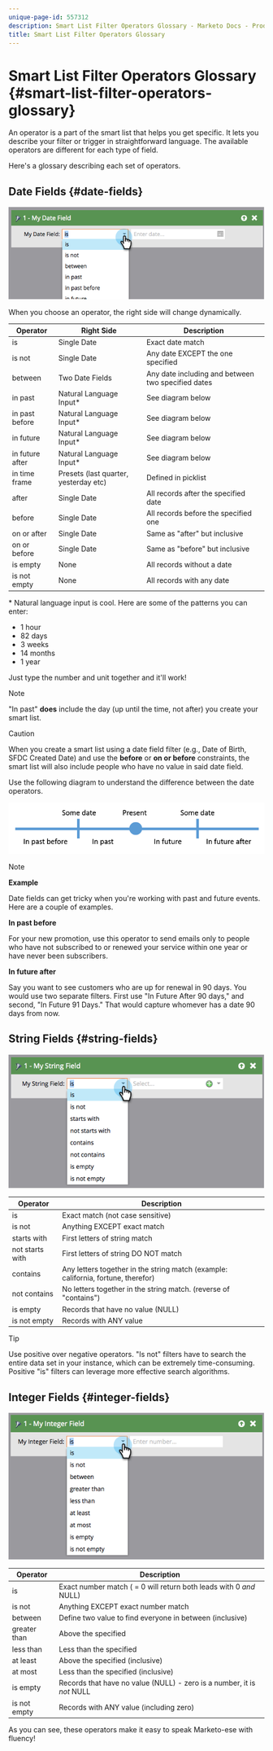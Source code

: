 ```yaml
---
unique-page-id: 557312
description: Smart List Filter Operators Glossary - Marketo Docs - Product Documentation
title: Smart List Filter Operators Glossary
---
```


# Smart List Filter Operators Glossary {#smart-list-filter-operators-glossary}

An operator is a part of the smart list that helps you get specific. It lets you describe your filter or trigger in straightforward language. The available operators are different for each type of field.

Here's a glossary describing each set of operators.

## Date Fields {#date-fields}

![](assets/image2014-9-10-17-3a15-3a47.png)

When you choose an operator, the right side will change dynamically.

| Operator |Right Side |Description |
|---|---|---|
| is |Single Date |Exact date match |
| is not |Single Date |Any date EXCEPT the one specified |
| between |Two Date Fields |Any date including and between two specified dates |
| in past |Natural Language Input&#42; |See diagram below |
| in past before |Natural Language Input&#42; |See diagram below |
| in future |Natural Language Input&#42; |See diagram below |
| in future after |Natural Language Input&#42; |See diagram below |
| in time frame |Presets (last quarter, yesterday etc) |Defined in picklist |
| after |Single Date |All records after the specified date |
| before |Single Date |All records before the specified one |
| on or after |Single Date |Same as "after" but inclusive |
| on or before |Single Date |Same as "before" but inclusive |
| is empty |None |All records without a date |
| is not empty |None |All records with any date |

&#42; Natural language input is cool. Here are some of the patterns you can enter:

* 1 hour
* 82 days
* 3 weeks
* 14 months
* 1 year

Just type the number and unit together and it'll work!

>[!NOTE]
>
>"In past" **does** include the day (up until the time, not after) you create your smart list.

>[!CAUTION]
>
>When you create a smart list using a date field filter (e.g., Date of Birth, SFDC Created Date) and use the **before** or **on or before** constraints, the smart list will also include people who have no value in said date field.

Use the following diagram to understand the difference between the date operators.

![](assets/image2014-9-10-17-3a15-3a58.png)

>[!NOTE]
>
>**Example**
>
>Date fields can get tricky when you're working with past and future events. Here are a couple of examples.
>
>**In past before**
>
>For your new promotion, use this operator to send emails only to people who have not subscribed to or renewed your service within one year or have never been subscribers.
>
>**In future after**
>
>Say you want to see customers who are up for renewal in 90 days. You would use two separate filters. First use "In Future After 90 days," and second, "In Future 91 Days." That would capture whomever has a date 90 days from now.

## String Fields {#string-fields}

![](assets/image2014-9-10-17-3a16-3a6.png)

| Operator |Description |
|---|---|
| is |Exact match (not case sensitive) |
| is not |Anything EXCEPT exact match |
| starts with |First letters of string match |
| not starts with |First letters of string DO NOT match |
| contains |Any letters together in the string match (example: california, fortune, therefor) |
| not contains |No letters together in the string match. (reverse of "contains") |
| is empty |Records that have no value (NULL) |
| is not empty |Records with ANY value |

>[!TIP]
>
>Use positive over negative operators. "Is not" filters have to search the entire data set in your instance, which can be extremely time-consuming. Positive "is" filters can leverage more effective search algorithms.

## Integer Fields {#integer-fields}

![](assets/image2014-9-10-17-3a16-3a14.png)

<table> 
 <thead> 
  <tr> 
   <th colspan="1" rowspan="1">Operator</th> 
   <th colspan="1" rowspan="1">Description</th> 
  </tr> 
 </thead> 
 <tbody> 
  <tr> 
   <td colspan="1" rowspan="1">is</td> 
   <td colspan="1" rowspan="1">Exact number match ( = 0 will return both leads with 0 <em>and</em> NULL)</td> 
  </tr> 
  <tr> 
   <td colspan="1" rowspan="1">is not</td> 
   <td colspan="1" rowspan="1">Anything EXCEPT exact number match</td> 
  </tr> 
  <tr> 
   <td colspan="1" rowspan="1">between</td> 
   <td colspan="1" rowspan="1">Define two value to find everyone in between (inclusive)</td> 
  </tr> 
  <tr> 
   <td colspan="1" rowspan="1">greater than</td> 
   <td colspan="1" rowspan="1">Above the specified</td> 
  </tr> 
  <tr> 
   <td colspan="1" rowspan="1">less than</td> 
   <td colspan="1" rowspan="1">Less than the specified</td> 
  </tr> 
  <tr> 
   <td colspan="1" rowspan="1">at least</td> 
   <td colspan="1" rowspan="1">Above the specified (inclusive)</td> 
  </tr> 
  <tr> 
   <td colspan="1" rowspan="1">at most</td> 
   <td colspan="1" rowspan="1">Less than the specified (inclusive)</td> 
  </tr> 
  <tr> 
   <td colspan="1" rowspan="1">is empty</td> 
   <td colspan="1" rowspan="1">Records that have no value (NULL) - zero is a number, it is <em>not</em> NULL</td> 
  </tr> 
  <tr> 
   <td colspan="1" rowspan="1">is not empty</td> 
   <td colspan="1" rowspan="1">Records with ANY value (including zero)</td> 
  </tr> 
 </tbody> 
</table>

As you can see, these operators make it easy to speak Marketo-ese with fluency!

